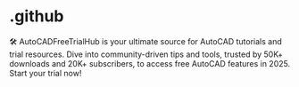 # .github
🛠️ AutoCADFreeTrialHub is your ultimate source for AutoCAD tutorials and trial resources. Dive into community-driven tips and tools, trusted by 50K+ downloads and 20K+ subscribers, to access free AutoCAD features in 2025. Start your trial now!
